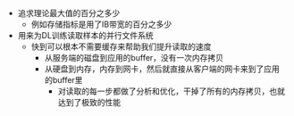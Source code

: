 - 追求理论最大值的百分之多少
	- 例如存储指标是用了IB带宽的百分之多少
- 用来为DL训练读取样本的并行文件系统
	- 快到可以根本不需要缓存来帮助我们提升读取的速度
		- 从服务端的磁盘到应用的buffer，没有一次内存拷贝
		- 从硬盘到内存，内存到网卡，然后就直接从客户端的网卡来到了应用的buffer里
			- 对读取的每一步都做了分析和优化，干掉了所有的内存拷贝，也就达到了极致的性能
